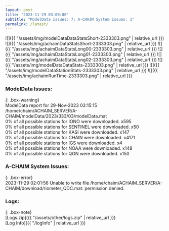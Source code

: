 ```yaml
---
layout: post
title: "2023-11-29 03:00:00"
subtitle: "ModelData Issues: 7; A-CHAIM System Issues: 1"
permalink: /latest/
---
```


![]({{ "/assets/img/modelDataDataStatsShort-2333303.png" | relative_url }})
![]({{ "/assets/img/achaimDataStatsShort-2333303.png" | relative_url }})
![]({{ "/assets/img/achaimDataStatsLong00-2333303.png" | relative_url }})
![]({{ "/assets/img/achaimDataStatsLong01-2333303.png" | relative_url }})
![]({{ "/assets/img/achaimDataStatsLong02-2333303.png" | relative_url }})
![]({{ "/assets/img/modelDataDataStats-2333303.png" | relative_url }})
![]({{ "/assets/img/modelDataStationStats-2333303.png" | relative_url }})
![]({{ "/assets/img/achaimRunTime-2333303.png" | relative_url }})


### ModelData Issues:  
  
{: .box-warning}  
 ModelData report for 29-Nov-2023 03:15:15   
 /home/chaim/ACHAIM_SERVER/A-CHAIM/modelData/2023/333/03/modelData.mat   
 0% of all possible stations for IONO were downloaded. x595   
 0% of all possible stations for SENTINEL were downloaded. x50   
 0% of all possible stations for KASI were downloaded. x147   
 0% of all possible stations for CHAIN were downloaded. x4171   
 0% of all possible stations for IGS were downloaded. x4   
 0% of all possible stations for NOAA were downloaded. x148   
 0% of all possible stations for QGN were downloaded. x150   
  
### A-CHAIM System Issues:  
  
{: .box-error}  
2023-11-29 02:01:56 Unable to write file /home/chaim/ACHAIM_SERVER/A-CHAIM/download/riometer_QDC.mat: permission denied.  

### Logs:  
  
{: .box-note}  
[Logs.zip]({{ "/assets/other/logs.zip" | relative_url }})  
[Log Info]({{ "/logInfo" | relative_url }})  
